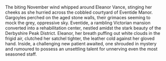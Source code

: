 The biting November wind whipped around Eleanor Vance, stinging her cheeks as she hurried across the cobbled courtyard of Eventide Manor.  Gargoyles perched on the aged stone walls, their grimaces seeming to mock the grey, oppressive sky. Eventide, a rambling Victorian mansion converted into a rehabilitation center, nestled amidst the stark beauty of the Derbyshire Peak District.  Eleanor, her breath puffing out white clouds in the frigid air, clutched her satchel tighter, the leather cold against her gloved hand.  Inside, a challenging new patient awaited, one shrouded in mystery and rumoured to possess an unsettling talent for unnerving even the most seasoned staff.
